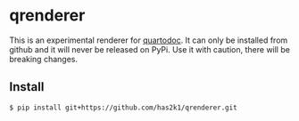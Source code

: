 # qrenderer

This is an experimental renderer for [quartodoc](https://github.com/machow/quartodoc).
It can only be installed from github and it will never be released on PyPi. Use it with caution, there will be breaking changes.

## Install

```console
$ pip install git+https://github.com/has2k1/qrenderer.git
```
